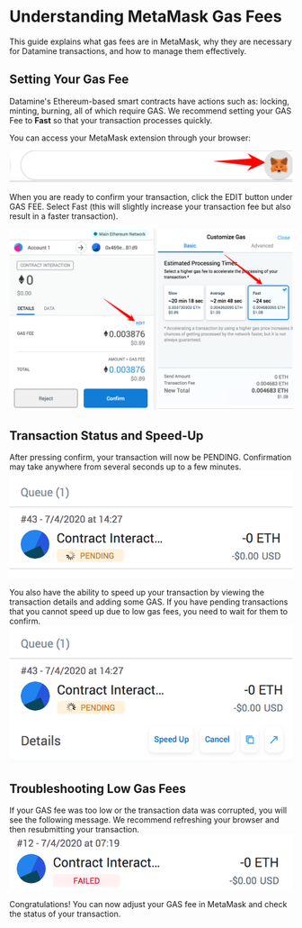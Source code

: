 # Understanding MetaMask Gas Fees

This guide explains what gas fees are in MetaMask, why they are necessary for Datamine transactions, and how to manage them effectively. 

## Setting Your Gas Fee

Datamine's Ethereum-based smart contracts have actions such as: locking, minting, burning, all of which require GAS. We recommend setting your GAS Fee to **Fast** so that your transaction processes quickly.

You can access your MetaMask extension through your browser:

![Gas](../../helpArticles/assets/images/pngs/metamaskGas/metamaskGas1.png#_maxWidth=512)

When you are ready to confirm your transaction, click the EDIT button under GAS FEE.
Select Fast (this will slightly increase your transaction fee but also result in a faster transaction).

![Gas](../../helpArticles/assets/images/pngs/metamaskGas/metamaskGas2.png)

## Transaction Status and Speed-Up

After pressing confirm, your transaction will now be PENDING. Confirmation may take anywhere from several seconds up to a few minutes.
![Gas](../../helpArticles/assets/images/pngs/metamaskGas/metamaskGas3.png#_maxWidth=512)

You also have the ability to speed up your transaction by viewing the transaction details and adding some GAS. 
If you have pending transactions that you cannot speed up due to low gas fees, you need to wait for them to confirm. 
![Gas](../../helpArticles/assets/images/pngs/metamaskGas/metamaskGas4.png#_maxWidth=512)

## Troubleshooting Low Gas Fees

If your GAS fee was too low or the transaction data was corrupted, you will see the following message. We recommend refreshing your browser and then resubmitting your transaction. 
![Gas](../../helpArticles/assets/images/pngs/metamaskGas/metamaskGas5.png#_maxWidth=512)

Congratulations! You can now adjust your GAS fee in MetaMask and check the status of your transaction. 